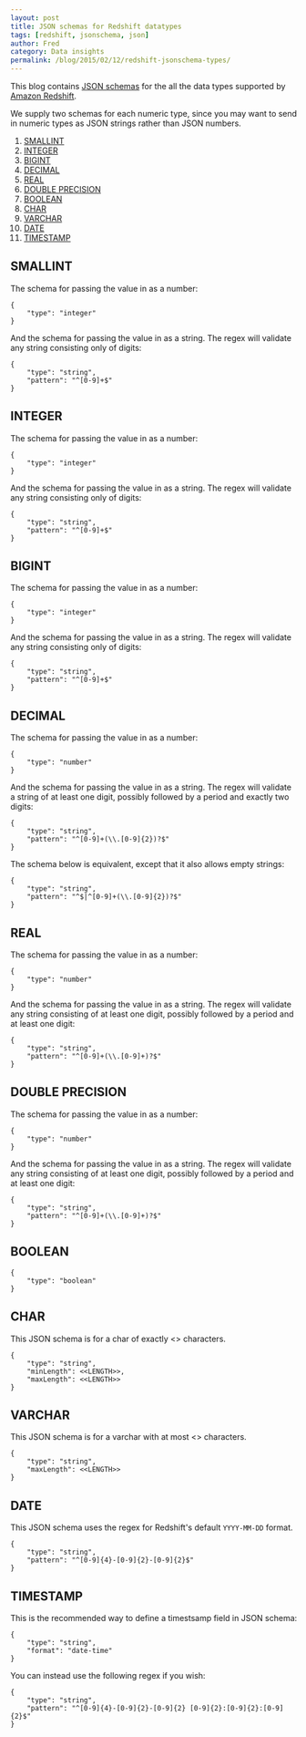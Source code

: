 ```yaml
---
layout: post
title: JSON schemas for Redshift datatypes
tags: [redshift, jsonschema, json]
author: Fred
category: Data insights
permalink: /blog/2015/02/12/redshift-jsonschema-types/
---
```


This blog contains [JSON schemas][jsonschema] for the all the data types supported by [Amazon Redshift][redshift].

We supply two schemas for each numeric type, since you may want to send in numeric types as JSON strings rather than JSON numbers.

1. [SMALLINT](#smallint)
2. [INTEGER](#integer)
3. [BIGINT](#bigint)
4. [DECIMAL](#decimal)
5. [REAL](#real)
6. [DOUBLE PRECISION](#double)
7. [BOOLEAN](#boolean)
8. [CHAR](#char)
9. [VARCHAR](#varchar)
10. [DATE](/blog/2015/02/12/redshift-jsonschema-types#date)
11. [TIMESTAMP](/blog/2015/02/12/redshift-jsonschema-types#timestamp)

<!--more-->

<h2><a name="smallint">SMALLINT</a></h2>

The schema for passing the value in as a number:

```
{
	"type": "integer"
}
```

And the schema for passing the value in as a string. The regex will validate any string consisting only of digits:

```
{
	"type": "string",
	"pattern": "^[0-9]+$"
}
```

<h2><a name="integer">INTEGER</a></h2>

The schema for passing the value in as a number:

```
{
	"type": "integer"
}
```

And the schema for passing the value in as a string. The regex will validate any string consisting only of digits:

```
{
	"type": "string",
	"pattern": "^[0-9]+$"
}
```

<h2><a name="bigint">BIGINT</a></h2>

The schema for passing the value in as a number:

```
{
	"type": "integer"
}
```

And the schema for passing the value in as a string. The regex will validate any string consisting only of digits:

```
{
	"type": "string",
	"pattern": "^[0-9]+$"
}
```

<h2><a name="decimal">DECIMAL</a></h2>

The schema for passing the value in as a number:

```
{
	"type": "number"
}
```

And the schema for passing the value in as a string. The regex will validate a string of at least one digit, possibly followed by a period and exactly two digits:

```
{
	"type": "string",
	"pattern": "^[0-9]+(\\.[0-9]{2})?$"
}
```

The schema below is equivalent, except that it also allows empty strings:

```
{
	"type": "string",
	"pattern": "^$|^[0-9]+(\\.[0-9]{2})?$"
}
```

<h2><a name="real">REAL</a></h2>

The schema for passing the value in as a number:

```
{
	"type": "number"
}
```

And the schema for passing the value in as a string. The regex will validate any string consisting of at least one digit, possibly followed by a period and at least one digit:

```
{
	"type": "string",
	"pattern": "^[0-9]+(\\.[0-9]+)?$"
}
```

<h2><a name="double">DOUBLE PRECISION</a></h2>

The schema for passing the value in as a number:

```
{
	"type": "number"
}
```

And the schema for passing the value in as a string. The regex will validate any string consisting of at least one digit, possibly followed by a period and at least one digit:

```
{
	"type": "string",
	"pattern": "^[0-9]+(\\.[0-9]+)?$"
}
```

<h2><a name="boolean">BOOLEAN</a></h2>

```
{
	"type": "boolean"
}
```

<h2><a name="char">CHAR</a></h2>

This JSON schema is for a char of exactly <<LENGTH>> characters.

```
{
	"type": "string",
	"minLength": <<LENGTH>>,
	"maxLength": <<LENGTH>>
}
```

<h2><a name="varchar">VARCHAR</a></h2>

This JSON schema is for a varchar with at most <<LENGTH>> characters.

```
{
	"type": "string",
	"maxLength": <<LENGTH>>
}
```

<h2><a name="date">DATE</a></h2>

This JSON schema uses the regex for Redshift's default `YYYY-MM-DD` format.

```
{
	"type": "string",
	"pattern": "^[0-9]{4}-[0-9]{2}-[0-9]{2}$"
}
```

<h2><a name="timestamp">TIMESTAMP</a></h2>

This is the recommended way to define a timestsamp field in JSON schema:

```
{
	"type": "string",
	"format": "date-time"
}

```

You can instead use the following regex if you wish:

```
{
	"type": "string",
	"pattern": "^[0-9]{4}-[0-9]{2}-[0-9]{2} [0-9]{2}:[0-9]{2}:[0-9]{2}$"
}
```

[jsonschema]: http://json-schema.org/
[redshift]: http://aws.amazon.com/redshift/
